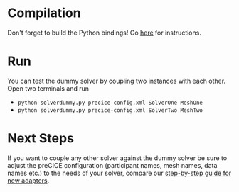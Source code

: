 # Compilation

Don't forget to build the Python bindings! Go [here](https://github.com/precice/precice/blob/develop/src/precice/bindings/python/README.md) for instructions.

# Run

You can test the dummy solver by coupling two instances with each other. Open two terminals and run
 * `python solverdummy.py precice-config.xml SolverOne MeshOne`
 * `python solverdummy.py precice-config.xml SolverTwo MeshTwo`

# Next Steps

If you want to couple any other solver against the dummy solver be sure to adjust the preCICE configuration (participant names, mesh names, data names etc.) to the needs of your solver, compare our [step-by-step guide for new adapters](https://github.com/precice/precice/wiki/Adapter-Example).
 
